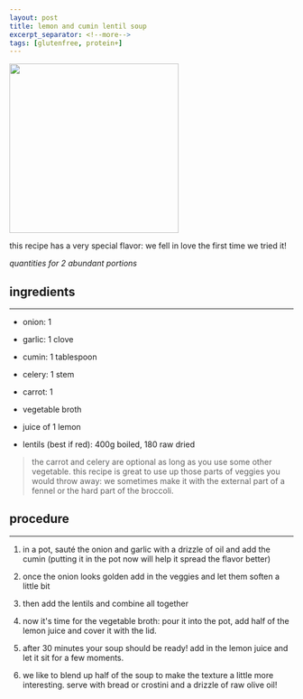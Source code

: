 ```yaml
---
layout: post
title: lemon and cumin lentil soup
excerpt_separator: <!--more-->
tags: [glutenfree, protein+]
---
```


 <img src="../../../images/red-lentil-soup.jpeg" width="300">
 
 <!--more-->

this recipe has a very special flavor: we fell in love the first time we tried it!

*quantities for 2 abundant portions*


## ingredients
---

- onion: 1
  
- garlic: 1 clove
  
- cumin: 1 tablespoon  
  
- celery: 1 stem
  
- carrot: 1
  
- vegetable broth  

- juice of 1 lemon

- lentils (best if red): 400g boiled, 180 raw dried

> the carrot and celery are optional as long as you use some other vegetable. this recipe is great to use up those parts of veggies you would throw away: we sometimes make it with the external part of a fennel or the hard part of the broccoli.

## procedure
---

1. in a pot, sauté the onion and garlic with a drizzle of oil and add the cumin (putting it in the pot now will help it spread the flavor better)
   
2. once the onion looks golden add in the veggies and let them soften a little bit
    
3. then add the lentils and combine all together

4. now it's time for the vegetable broth: pour it into the pot, add half of the lemon juice and cover it with the lid.

5. after 30 minutes your soup should be ready! add in the lemon juice and let it sit for a few moments.

6. we like to blend up half of the soup to make the texture a little more interesting. serve with bread or crostini and a drizzle of raw olive oil!

